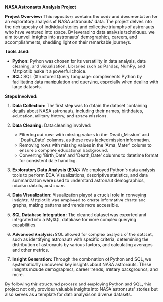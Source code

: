**NASA Astronauts Analysis Project**

**Project Overview:**
This repository contains the code and documentation for an exploratory analysis of NASA astronauts' data. The project delves into the rich tapestry of individual stories and collective triumphs of astronauts who have ventured into space. By leveraging data analysis techniques, we aim to unveil insights into astronauts' demographics, careers, and accomplishments, shedding light on their remarkable journeys.

**Tools Used:**
- **Python:** Python was chosen for its versatility in data analysis, data cleaning, and visualization. Libraries such as Pandas, NumPy, and Matplotlib make it a powerful choice.
- **SQL:** SQL (Structured Query Language) complements Python by facilitating data manipulation and querying, especially when dealing with large datasets.

**Steps Involved:**

1. **Data Collection:** The first step was to obtain the dataset containing details about NASA astronauts, including their names, birthdates, education, military history, and space missions.

2. **Data Cleaning:** Data cleaning involved:
   - Filtering out rows with missing values in the 'Death_Mission' and 'Death_Date' columns, as these rows lacked mission information.
   - Removing rows with missing values in the 'Alma_Mater' column to ensure a complete educational background.
   - Converting 'Birth_Date' and 'Death_Date' columns to datetime format for consistent date handling.

3. **Exploratory Data Analysis (EDA):** We employed Python's data analysis tools to perform EDA. Visualizations, descriptive statistics, and data summarization were used to understand astronaut demographics, mission details, and more.

4. **Data Visualization:** Visualization played a crucial role in conveying insights. Matplotlib was employed to create informative charts and graphs, making patterns and trends more accessible.

5. **SQL Database Integration:** The cleaned dataset was exported and integrated into a MySQL database for more complex querying capabilities.

6. **Advanced Analysis:** SQL allowed for complex analysis of the dataset, such as identifying astronauts with specific criteria, determining the distribution of astronauts by various factors, and calculating averages and other metrics.

7. **Insight Generation:** Through the combination of Python and SQL, we systematically uncovered key insights about NASA astronauts. These insights include demographics, career trends, military backgrounds, and more.

By following this structured process and employing Python and SQL, this project not only provides valuable insights into NASA astronauts' stories but also serves as a template for data analysis on diverse datasets.
